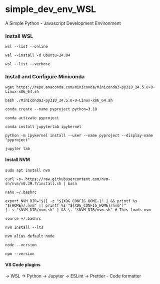# simple_dev_env_WSL
A Simple Python - Javascript Development Environment


### Install WSL

```
wsl --list --online
```
```
wsl --install -d Ubuntu-24.04
```
```
wsl --list --verbose
```

### Install and Configure Miniconda

```
wget https://repo.anaconda.com/miniconda/Miniconda3-py310_24.5.0-0-Linux-x86_64.sh
```
```
bash ./Miniconda3-py310_24.5.0-0-Linux-x86_64.sh
```
```
conda create --name pyproject python=3.10
```
```
conda activate pyproject
```
```
conda install jupyterlab ipykernel
```
```
python -m ipykernel install --user --name pyproject --display-name "pyproject"
```
```
jupyter lab
```


#### Install NVM

```
sudo apt install nvm
```
```
curl -o- https://raw.githubusercontent.com/nvm-sh/nvm/v0.39.7/install.sh | bash
```
```
nano ~/.bashrc
```
```
export NVM_DIR="$([ -z "${XDG_CONFIG_HOME-}" ] && printf %s "${HOME}/.nvm" || printf %s "${XDG_CONFIG_HOME}/nvm")"
[ -s "$NVM_DIR/nvm.sh" ] && \. "$NVM_DIR/nvm.sh" # This loads nvm
```
```
source ~/.bashrc
```

```
nvm install --lts
```
```
nvm alias default node
```
```
node --version
```
```
npm --version
```

#### VS Code plugins

-> WSL
-> Python
-> Jupyter
-> ESLint
-> Prettier - Code formatter
